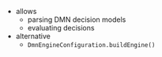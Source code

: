 * allows
  * parsing DMN decision models
  * evaluating decisions
* alternative
  * `DmnEngineConfiguration.buildEngine()`